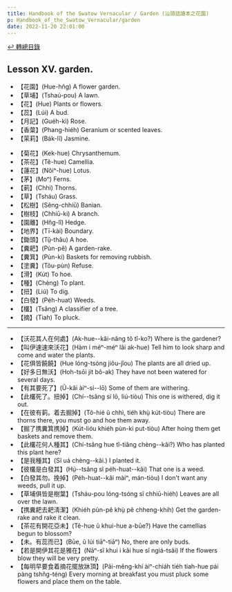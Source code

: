 ```yaml
---
title: Handbook of the Swatow Vernacular / Garden (汕頭話讀本之花園)
p: Handbook_of_the_Swatow_Vernacular/garden
date: 2022-11-20 22:01:00
---
```


[↩️ 轉總目錄](/Handbook_of_the_Swatow_Vernacular)

## Lesson XV. garden.

* 【花園】(Hue-hn̂g) A flower garden.
* 【草埔】(Tshaú-pou) A lawn.
* 【花】(Hue) Plants or flowers.
* 【蕊】(Lúi) A bud.
* 【月記】(Guéh-kì) Rose.
* 【香葉】(Phang-hiéh) Geranium or scented leaves.
* 【茉莉】(Bák-lĩ) Jasmine.
<!--more-->
* 【菊花】(Kek-hue) Chrysanthemum.
* 【茶花】(Tê-hue) Camellia.
* 【蓮花】(Nôiⁿ-hue) Lotus.
* 【茅】(Moⁿ) Ferns.
* 【莿】(Chhì) Thorns.
* 【草】(Tsháu) Grass.
* 【松樹】(Sêng-chhiū) Banian.
* 【樹枝】(Chhiū-ki) A branch.
* 【園離】(Hn̂g-lî) Hedge.
* 【地界】(Tī-kài) Boundary.
* 【鋤頭】(Tṳ̂-thâu) A hoe.
* 【糞耙】(Pùn-pê) A garden-rake.
* 【糞箕】(Pùn-ki) Baskets for removing rubbish.
* 【塗糞】(Tôu-pùn) Refuse.
* 【滑】(Kút) To hoe.
* 【種】(Chèng) To plant.
* 【扭】(Liú) To dig.
* 【白發】(Péh-huat) Weeds.
* 【欉】(Tsâng) A classifier of a tree.
* 【摘】(Tiah) To pluck.

------

* 【沃花其人在何處】(Ak-hue--kâi-nâng tõ tî-ko?) Where is the gardener?
* 【叫伊速速來沃花】(Hàm i méⁿ-méⁿ lâi ak-hue) Tell him to look sharp and come and water the plants.
* 【花俱皆饒饒】(Hue lóng-tsóng jiôu-jîou) The plants are all dried up.
* 【好多日無沃】(Hoh-tsōi jít bô-ak) They have not been watered for several days.
* 【有其要死了】(Ũ-kâi àiⁿ-sí--lō) Some of them are withering.
* 【此欉死了。扭掉】(Chí--tsâng sí lō, liú-tiòu) This one is withered, dig it out.
* 【在彼有䓶。着去掘掉】(Tõ-hié ũ chhì, tiéh khṳ̀ kút-tiòu) There are thorns there, you must go and hoe them away.
* 【掘了携糞箕携掉】(Kút-lióu khiéh pùn-ki put-tiòu) After hoing them get baskets and remove them.
* 【此欉花何人種其】(Chí-tsâng hue tî-tiâng chèng--kâi?) Who has planted this plant here?
* 【是我種其】(Sĩ uá chèng--kâi.) I planted it.
* 【彼欉是白發其】(Hṳ́--tsâng sĩ péh-huat--kâi) That one is a weed.
* 【白發其勿。挽掉】(Péh-huat--kâi màiⁿ, mán-tiòu) I don't want any weeds, pull it up.
* 【草埔俱皆是樹葉】(Tsháu-pou lóng-tsóng sĩ chhiū-hiéh) Leaves are all over the lawn.
* 【携糞耙去耙淸潔】(Khiéh pùn-pê khṳ̀ pê chheng-khih) Get the garden-rake and rake it clean.
* 【茶花有開花亞未】(Tê-hue ũ khui-hue a-būe?) Have the camellias begun to blossom?
* 【未。有蕊而已】(Būe, ũ lúi tiāⁿ-tiāⁿ) No, there are only buds.
* 【若是開伊其花是雅在】(Nāⁿ-sĩ khui i kâi hue sĩ ngiá-tsãi) If the flowers blow they will be very pretty.
* 【每明早要食着摘花擺放牀頂】(Pâi-mêng-khí àiⁿ-chiáh tiéh tiah-hue pái pàng tshn̂g-téng) Every morning at breakfast you must pluck some flowers and place them on the table.
